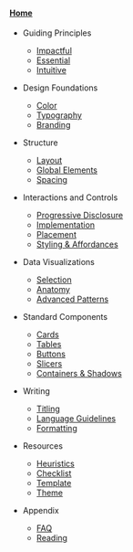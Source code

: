 #### [Home](readme.md)
* Guiding Principles
  * [Impactful](content/principles/impactful.md)
  * [Essential](content/principles/essential.md)
  * [Intuitive](content/principles/intuitive.md)

* Design Foundations
  * [Color](content/design-foundations/color.md)
  * [Typography](content/design-foundations/typography.md)
  * [Branding](content/design-foundations/branding.md)

* Structure
  * [Layout](content/layout/arrangement.md)
  * [Global Elements](content/layout/elements.md)
  * [Spacing](content/layout/structure.md)

* Interactions and Controls
  * [Progressive Disclosure](content/interactions/progressive-disclosure.md)
  * [Implementation](content/interactions/implementation.md)
  * [Placement](content/interactions/placement.md)
  * [Styling & Affordances](content/interactions/styling-affordances.md)

* Data Visualizations
  * [Selection](content/visualizations/selection.md)
  * [Anatomy](content/visualizations/anatomy.md)
  * [Advanced Patterns](content/visualizations/advanced-patterns.md)

* Standard Components
  * [Cards](content/components/cards.md)
  * [Tables](content/components/tables.md)
  * [Buttons](content/components/buttons.md)
  * [Slicers](content/components/slicers.md)
  * [Containers & Shadows](content/components/containers-shadows.md)

* Writing
  * [Titling](content/writing/titling.md)
  * [Language Guidelines](content/writing/language.md)
  * [Formatting](content/writing/formatting.md)

* Resources
  * [Heuristics](content/principles/overview.md)
  * [Checklist](content/resources/checklist.md)
  * [Template](content/resources/template.md)
  * [Theme](content/resources/theme.md)

* Appendix
  * [FAQ](content/appendix/faq.md)
  * [Reading](content/appendix/reading.md)
